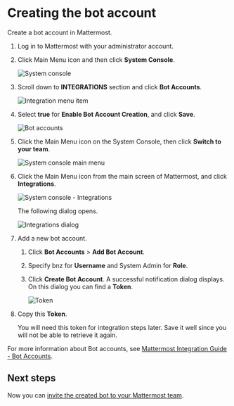 # Creating the bot account

Create a bot account in Mattermost.

1.  Log in to Mattermost with your administrator account.

2.  Click Main Menu icon and then click **System Console**.

    ![System console](/v2.6.x/images/zowe-chat/mattermost_system_console.png "System console")

3.  Scroll down to **INTEGRATIONS** section and click **Bot Accounts**.

    ![Integration menu item](/v2.6.x/images/zowe-chat/system_console_integrations.png "Integration menu item")

4.  Select **true** for **Enable Bot Account Creation**, and click **Save**.

    ![Bot accounts](/v2.6.x/images/zowe-chat/bot_accounts.png "Bot accounts")

5.  Click the Main Menu icon on the System Console, then click **Switch to your team**.

    ![System console main menu](/v2.6.x/images/zowe-chat/system_console_menu.png "System console main menu")

6.  Click the Main Menu icon from the main screen of Mattermost, and click **Integrations**.

    ![System console - Integrations](/v2.6.x/images/zowe-chat/mattermost_integrations.png "System console")

    The following dialog opens.

    ![Integrations dialog](/v2.6.x/images/zowe-chat/integrations_dialog.png "Integrations dialog")

7.  Add a new bot account.

    1.  Click **Bot Accounts** \> **Add Bot Account**.

    2.  Specify bnz for **Username** and System Admin for **Role**.

    3.  Click **Create Bot Account**. A successful notification dialog displays. On this dialog you can find a **Token**.

        ![Token](/v2.6.x/images/zowe-chat/token.png)

8.  Copy this **Token**.

    You will need this token for integration steps later. Save it well since you will not be able to retrieve it again. 
    
For more information about Bot accounts, see [Mattermost Integration Guide - Bot Accounts](https://docs.mattermost.com/developer/bot-accounts.html).

## Next steps

Now you can [invite the created bot to your Mattermost team](chat_prerequisite_mattermost_invite_team.md).



